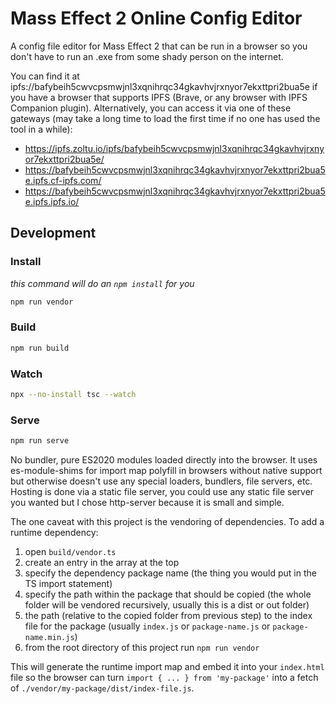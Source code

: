 # Mass Effect 2 Online Config Editor
A config file editor for Mass Effect 2 that can be run in a browser so you don't have to run an .exe from some shady person on the internet.

You can find it at ipfs://bafybeih5cwvcpsmwjnl3xqnihrqc34gkavhvjrxnyor7ekxttpri2bua5e if you have a browser that supports IPFS (Brave, or any browser with IPFS Companion plugin).
Alternatively, you can access it via one of these gateways (may take a long time to load the first time if no one has used the tool in a while):
* https://ipfs.zoltu.io/ipfs/bafybeih5cwvcpsmwjnl3xqnihrqc34gkavhvjrxnyor7ekxttpri2bua5e/
* https://bafybeih5cwvcpsmwjnl3xqnihrqc34gkavhvjrxnyor7ekxttpri2bua5e.ipfs.cf-ipfs.com/
* https://bafybeih5cwvcpsmwjnl3xqnihrqc34gkavhvjrxnyor7ekxttpri2bua5e.ipfs.ipfs.io/

## Development
### Install
_this command will do an `npm install` for you_
```bash
npm run vendor
```

### Build
```bash
npm run build
```

### Watch
```bash
npx --no-install tsc --watch
```

### Serve
```bash
npm run serve
```

No bundler, pure ES2020 modules loaded directly into the browser.  It uses es-module-shims for import map polyfill in browsers without native support but otherwise doesn't use any special loaders, bundlers, file servers, etc.  Hosting is done via a static file server, you could use any static file server you wanted but I chose http-server because it is small and simple.

The one caveat with this project is the vendoring of dependencies.  To add a runtime dependency:
1. open `build/vendor.ts`
1. create an entry in the array at the top
1. specify the dependency package name (the thing you would put in the TS import statement)
1. specify the path within the package that should be copied (the whole folder will be vendored recursively, usually this is a dist or out folder)
1. the path (relative to the copied folder from previous step) to the index file for the package (usually `index.js` or `package-name.js` or `package-name.min.js`)
1. from the root directory of this project run `npm run vendor`

This will generate the runtime import map and embed it into your `index.html` file so the browser can turn `import { ... } from 'my-package'` into a fetch of `./vendor/my-package/dist/index-file.js`.
